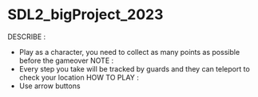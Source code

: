 # SDL2_bigProject_2023
DESCRIBE :  
- Play as a character, you need to collect as many points as possible before the gameover
NOTE :
- Every step you take will be tracked by guards and they can teleport to check your location
HOW TO PLAY :
- Use arrow buttons
